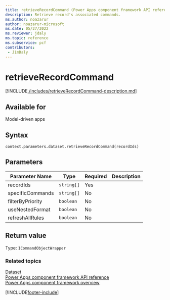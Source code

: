 ```yaml
---
title: retrieveRecordCommand (Power Apps component framework API reference) | Microsoft Docs
description: Retrieve record's associated commands.
ms.author: noazarur
author: noazarur-microsoft
ms.date: 05/27/2022
ms.reviewer: jdaly
ms.topic: reference
ms.subservice: pcf
contributors:
 - JimDaly
---
```


# retrieveRecordCommand

[!INCLUDE[./includes/retrieveRecordCommand-description.md](./includes/retrieverecordcommand-description.md)]

## Available for

Model-driven apps

## Syntax

`context.parameters.dataset.retrieveRecordCommand(recordIds)`

## Parameters

| Parameter Name   | Type       | Required | Description |
| ---------------- | ---------- | -------- | ----------- |
| recordIds        | `string[]` | Yes      |             |
| specificCommands | `string[]` | No       |             |
| filterByPriority | `boolean`  | No       |             |
| useNestedFormat  | `boolean`  | No       |             |
| refreshAllRules  | `boolean`  | No       |             |

## Return value

Type: `ICommandObjectWrapper`

### Related topics

[Dataset](../dataset.md)<br/>
[Power Apps component framework API reference](../../reference/index.md)<br/>
[Power Apps component framework overview](../../overview.md)

[!INCLUDE[footer-include](../../../../includes/footer-banner.md)]
